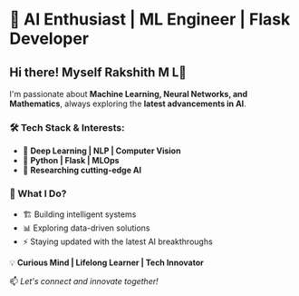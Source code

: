# 🚀 AI Enthusiast | ML Engineer | Flask Developer  

## Hi there! Myself Rakshith M L👋  
I'm passionate about **Machine Learning, Neural Networks, and Mathematics**, always exploring the **latest advancements in AI**.  

### 🛠️ Tech Stack & Interests:  
- 🧠 **Deep Learning | NLP | Computer Vision**  
- 🐍 **Python | Flask | MLOps**  
- 🔬 **Researching cutting-edge AI**  

### 🚀 What I Do?  
- 🏗️ Building intelligent systems  
- 📊 Exploring data-driven solutions  
- ⚡ Staying updated with the latest AI breakthroughs  

💡 **Curious Mind | Lifelong Learner | Tech Innovator**  

📫 *Let's connect and innovate together!*  
